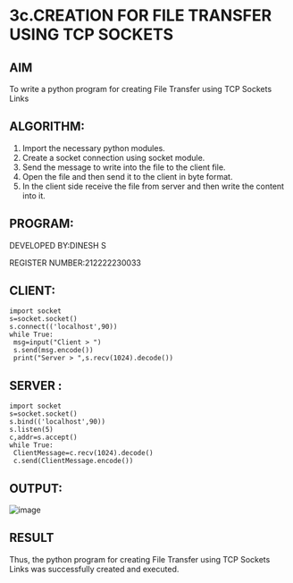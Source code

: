 # 3c.CREATION FOR FILE TRANSFER USING TCP SOCKETS
## AIM
To write a python program for creating File Transfer using TCP Sockets Links
## ALGORITHM:
1. Import the necessary python modules.
2. Create a socket connection using socket module.
3. Send the message to write into the file to the client file.
4. Open the file and then send it to the client in byte format.
5. In the client side receive the file from server and then write the content into it.
## PROGRAM:
DEVELOPED BY:DINESH S

REGISTER NUMBER:212222230033
## CLIENT:
```
import socket
s=socket.socket()
s.connect(('localhost',90))
while True:
 msg=input("Client > ")
 s.send(msg.encode())
 print("Server > ",s.recv(1024).decode())
  ```
## SERVER :
```
import socket
s=socket.socket()
s.bind(('localhost',90))
s.listen(5)
c,addr=s.accept()
while True:
 ClientMessage=c.recv(1024).decode()
 c.send(ClientMessage.encode())
```
## OUTPUT:
![image](https://github.com/ajinajoshpin/3c.FILE_TRANSFER_USING_TCP_SOCKETS/assets/148514578/35e79a94-0a9b-4d23-bd75-b5e97b82b5f8)

## RESULT
Thus, the python program for creating File Transfer using TCP Sockets Links was 
successfully created and executed.
